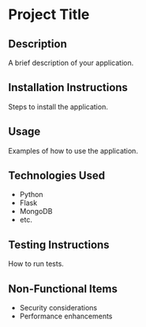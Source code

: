 # Project Title

## Description
A brief description of your application.

## Installation Instructions
Steps to install the application.

## Usage
Examples of how to use the application.

## Technologies Used
- Python
- Flask
- MongoDB
- etc.

## Testing Instructions
How to run tests.

## Non-Functional Items
- Security considerations
- Performance enhancements
